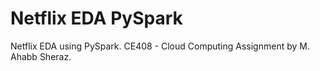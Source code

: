# Netflix EDA PySpark
Netflix EDA using PySpark. CE408 - Cloud Computing Assignment by M. Ahabb Sheraz.
